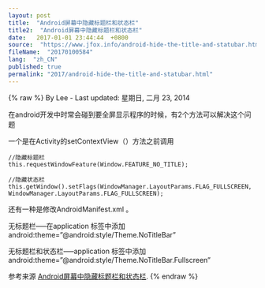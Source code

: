 ```yaml
---
layout: post
title:  "Android屏幕中隐藏标题栏和状态栏"
title2:  "Android屏幕中隐藏标题栏和状态栏"
date:   2017-01-01 23:44:44  +0800
source:  "https://www.jfox.info/android-hide-the-title-and-statubar.html"
fileName:  "20170100584"
lang:  "zh_CN"
published: true
permalink: "2017/android-hide-the-title-and-statubar.html"
---
```

{% raw %}
By Lee - Last updated: 星期日, 二月 23, 2014

在android开发中时常会碰到要全屏显示程序的时候，有2个方法可以解决这个问题

一个是在Activity的setContextView（）方法之前调用

    //隐藏标题栏
    this.requestWindowFeature(Window.FEATURE_NO_TITLE);
    
    //隐藏状态栏
    this.getWindow().setFlags(WindowManager.LayoutParams.FLAG_FULLSCREEN, WindowManager.LayoutParams.FLAG_FULLSCREEN);
    

还有一种是修改AndroidManifest.xml 。

无标题栏—–在application 标签中添加android:theme=”@android:style/Theme.NoTitleBar”

无标题栏和状态栏—–application 标签中添加android:theme=”@android:style/Theme.NoTitleBar.Fullscreen”

参考来源 [Android屏幕中隐藏标题栏和状态栏](https://www.jfox.info/go.php?url=http://www.jfox.info/url.php?url=http%3A%2F%2Fblog.csdn.net%2Fyimo29%2Farticle%2Fdetails%2F6224110).
{% endraw %}